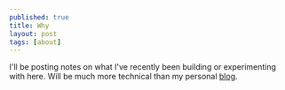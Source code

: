 ```yaml
---
published: true
title: Why
layout: post
tags: [about]
---
```

I'll be posting notes on what I've recently been building or experimenting with here. Will be much more technical than my personal [blog](http://nikhilmulani.com/).